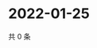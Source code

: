 # 2022-01-25

共 0 条

<!-- BEGIN WEIBO -->
<!-- 最后更新时间 Tue Jan 25 2022 08:56:30 GMT+0800 (China Standard Time) -->

<!-- END WEIBO -->
